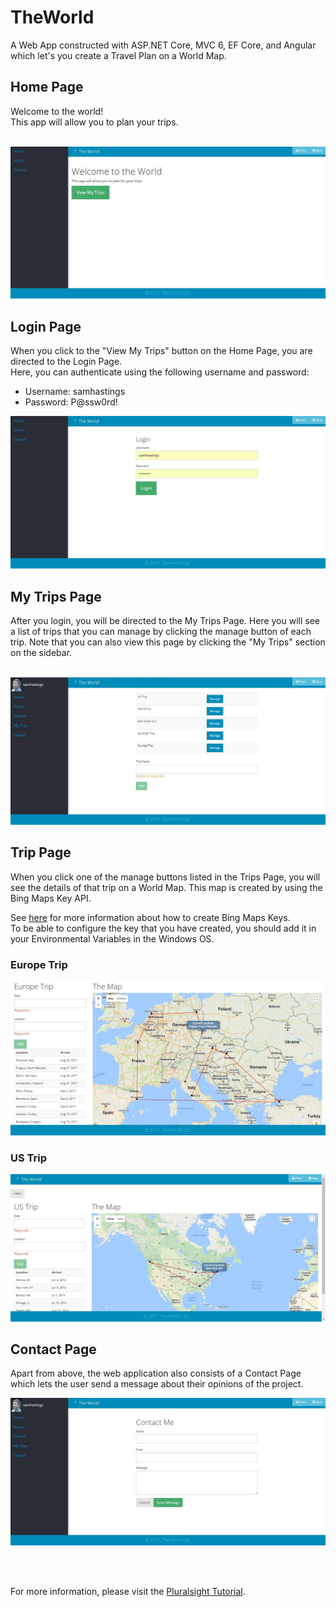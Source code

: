 # TheWorld
A Web App constructed with ASP.NET Core, MVC 6, EF Core, and Angular which let's you create a Travel Plan on a World Map.

<h2>Home Page</h2>
Welcome to the world! </br>
This app will allow you to plan your trips. </br>
</br>

![Home Page](https://github.com/idilsulo/TheWorld/blob/master/TheWorld/wwwroot/img/screenshots/Home%20Page.jpg)


<h2>Login Page</h2>
When you click to the "View My Trips" button on the Home Page, you are directed to the Login Page. </br>
Here, you can authenticate using the following username and password: </br>

* Username: samhastings
* Password: P@ssw0rd! 


![Login Page](https://github.com/idilsulo/TheWorld/blob/master/TheWorld/wwwroot/img/screenshots/Login%20Page.jpg)


<h2>My Trips Page</h2>
After you login, you will be directed to the My Trips Page. Here you will see a list of trips that you can manage by clicking the manage button of each trip. 
Note that you can also view this page by clicking the "My Trips" section on the sidebar. </br>
</br>

![MyTrips Page](https://github.com/idilsulo/TheWorld/blob/master/TheWorld/wwwroot/img/screenshots/Trips%20View.jpg)

<h2>Trip Page</h2>
When you click one of the manage buttons listed in the Trips Page, you will see the details of that trip on a World Map. 
This map is created by using the Bing Maps Key API. </br>

See
[here](https://www.bingmapsportal.com/)
for more information about how to create Bing Maps Keys. </br>
To be able to configure the key that you have created, you should add it in your Environmental Variables in the Windows OS. </br>

<h3>Europe Trip</h3>

![Europe Trip Page](https://github.com/idilsulo/TheWorld/blob/master/TheWorld/wwwroot/img/screenshots/BekosTrips.jpg)

<h3>US Trip</h3>

![US Trip Page](https://github.com/idilsulo/TheWorld/blob/master/TheWorld/wwwroot/img/screenshots/US%20Trip.jpg)

<h2>Contact Page</h2>
Apart from above, the web application also consists of a Contact Page which lets the user send a message about their opinions of the project. </br>

![Contact Page](https://github.com/idilsulo/TheWorld/blob/master/TheWorld/wwwroot/img/screenshots/Contact%20Page.jpg)

</br>
</br>


For more information, please visit the 
[Pluralsight Tutorial](https://app.pluralsight.com/library/courses/aspdotnet-5-ef7-bootstrap-angular-web-app/table-of-contents).
